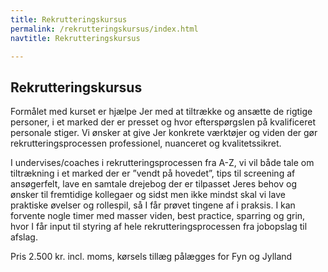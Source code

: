 ```yaml
---
title: Rekrutteringskursus
permalink: /rekrutteringskursus/index.html
navtitle: Rekrutteringskursus

---
```

## Rekrutteringskursus
Formålet med kurset er hjælpe Jer med at tiltrække og ansætte de rigtige personer, i et marked der er presset og hvor efterspørgslen på kvalificeret personale stiger. Vi ønsker at give Jer konkrete værktøjer og viden der gør rekrutteringsprocessen professionel, nuanceret og kvalitetssikret. 
 
I undervises/coaches i rekrutteringsprocessen fra A-Z, vi vil både tale om tiltrækning i et marked der er ”vendt på hovedet”, tips til screening af ansøgerfelt, lave en samtale drejebog der er tilpasset Jeres behov og ønsker til fremtidige kollegaer og sidst men ikke mindst skal vi lave praktiske øvelser og rollespil, så I får prøvet tingene af i praksis. 
I kan forvente nogle timer med masser viden, best practice, sparring og grin, hvor I får input til styring af hele rekrutteringsprocessen fra jobopslag til afslag. 

Pris 2.500 kr. incl. moms, kørsels tillæg pålægges for Fyn og Jylland
